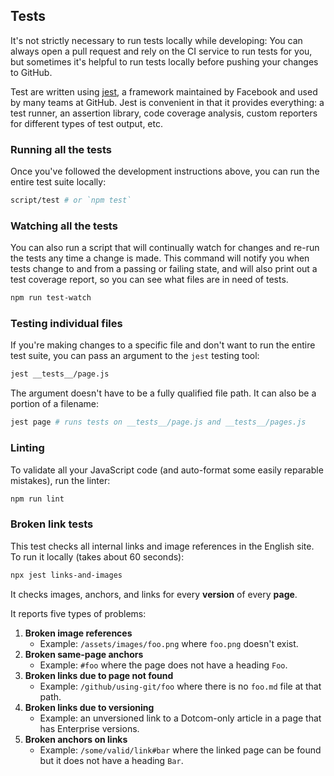 ## Tests

It's not strictly necessary to run tests locally while developing: You can
always open a pull request and rely on the CI service to run tests for you,
but sometimes it's helpful to run tests locally before pushing your changes to
GitHub.

Test are written using [jest](https://ghub.io/jest), a framework maintained
by Facebook and used by many teams at GitHub. Jest is convenient in that it
provides everything: a test runner, an assertion library, code coverage analysis,
custom reporters for different types of test output, etc.

### Running all the tests

Once you've followed the development instructions above, you can run the entire
test suite locally:

```sh
script/test # or `npm test`
```

### Watching all the tests

You can also run a script that will continually watch for changes and
re-run the tests any time a change is made. This command will notify you
when tests change to and from a passing or failing state, and will also print
out a test coverage report, so you can see what files are in need of tests.

```sh
npm run test-watch
```

### Testing individual files

If you're making changes to a specific file and don't want to run the entire
test suite, you can pass an argument to the `jest` testing tool:

```sh
jest __tests__/page.js
```

The argument doesn't have to be a fully qualified file path. It can also be a
portion of a filename:

```sh
jest page # runs tests on __tests__/page.js and __tests__/pages.js
```

### Linting

To validate all your JavaScript code (and auto-format some easily reparable mistakes),
run the linter:

```sh
npm run lint
```

### Broken link tests

This test checks all internal links and image references in the English site. To run it locally (takes about 60 seconds):

```sh
npx jest links-and-images
```
It checks images, anchors, and links for every **version** of every **page**.

It reports five types of problems:

1. **Broken image references**
    * Example: `/assets/images/foo.png` where `foo.png` doesn't exist.
2. **Broken same-page anchors**
    * Example: `#foo` where the page does not have a heading `Foo`.
3. **Broken links due to page not found**
    * Example: `/github/using-git/foo` where there is no `foo.md` file at that path.
4. **Broken links due to versioning**
    * Example: an unversioned link to a Dotcom-only article in a page that has Enterprise versions.
5. **Broken anchors on links**
    * Example: `/some/valid/link#bar` where the linked page can be found but it does not have a heading `Bar`.
